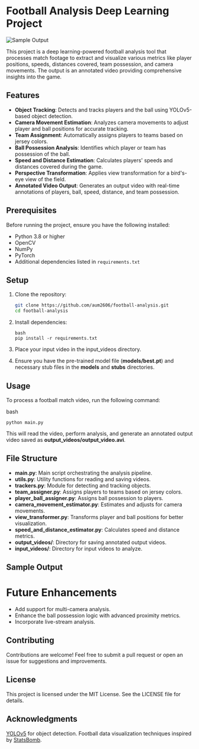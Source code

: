 # Football Analysis Deep Learning Project

![Sample Output](output_videos/output_sample_screenshot.png)

This project is a deep learning-powered football analysis tool that processes match footage to extract and visualize various metrics like player positions, speeds, distances covered, team possession, and camera movements. The output is an annotated video providing comprehensive insights into the game.

## Features

- **Object Tracking**: Detects and tracks players and the ball using YOLOv5-based object detection.
- **Camera Movement Estimation**: Analyzes camera movements to adjust player and ball positions for accurate tracking.
- **Team Assignment**: Automatically assigns players to teams based on jersey colors.
- **Ball Possession Analysis**: Identifies which player or team has possession of the ball.
- **Speed and Distance Estimation**: Calculates players' speeds and distances covered during the game.
- **Perspective Transformation**: Applies view transformation for a bird's-eye view of the field.
- **Annotated Video Output**: Generates an output video with real-time annotations of players, ball, speed, distance, and team possession.

## Prerequisites

Before running the project, ensure you have the following installed:

- Python 3.8 or higher
- OpenCV
- NumPy
- PyTorch
- Additional dependencies listed in `requirements.txt`

## Setup

1. Clone the repository:

    ```bash
    git clone https://github.com/aum2606/football-analysis.git
    cd football-analysis
    ```
2. Install dependencies:
    ```
    bash
    pip install -r requirements.txt
    ```
3. Place your input video in the input_videos directory.

4. Ensure you have the pre-trained model file (**models/best.pt**) and necessary stub files in the **models** and **stubs** directories.

## Usage

To process a football match video, run the following command:

bash
```
python main.py
```

This will read the video, perform analysis, and generate an annotated output video saved as **output_videos/output_video.avi**.

## File Structure

- **main.py**: Main script orchestrating the analysis pipeline.
- **utils.py**: Utility functions for reading and saving videos.
- **trackers.py**: Module for detecting and tracking objects.
- **team_assigner.py**: Assigns players to teams based on jersey colors.
- **player_ball_assigner.py**: Assigns ball possession to players.
- **camera_movement_estimator.py**: Estimates and adjusts for camera movements.
- **view_transformer.py**: Transforms player and ball positions for better visualization.
- **speed_and_distance_estimator.py**: Calculates speed and distance metrics.
- **output_videos/**: Directory for saving annotated output videos.
- **input_videos/**: Directory for input videos to analyze.

## Sample Output

# Future Enhancements
- Add support for multi-camera analysis.
- Enhance the ball possession logic with advanced proximity metrics.
- Incorporate live-stream analysis.

## Contributing

Contributions are welcome! Feel free to submit a pull request or open an issue for suggestions and improvements.

## License

This project is licensed under the MIT License. See the LICENSE file for details.

## Acknowledgments

[YOLOv5](https://docs.ultralytics.com/) for object detection.
Football data visualization techniques inspired by [StatsBomb](https://statsbomb.com/).

